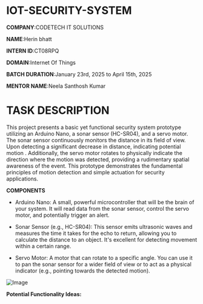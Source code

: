 # IOT-SECURITY-SYSTEM

**COMPANY**:CODETECH IT SOLUTIONS

**NAME**:Herin bhatt

**INTERN ID**:CT08RPQ

**DOMAIN**:Internet Of Things

**BATCH DURATION**:January 23rd, 2025 to April 15th, 2025

**MENTOR NAME**:Neela Santhosh Kumar

# TASK DESCRIPTION

This project presents a basic yet functional security system prototype utilizing an Arduino Nano, a sonar sensor (HC-SR04), and a servo motor. The sonar sensor continuously monitors the distance in its field of view. Upon detecting a significant decrease in distance, indicating potential motion . Additionally, the servo motor rotates to physically indicate the direction where the motion was detected, providing a rudimentary spatial awareness of the event. This prototype demonstrates the fundamental principles of motion detection and simple actuation for security applications.

**COMPONENTS**

- Arduino Nano: A small, powerful microcontroller that will be the brain of your system. It will read data from the sonar sensor, control the servo motor, and potentially trigger an alert.

- Sonar Sensor (e.g., HC-SR04): This sensor emits ultrasonic waves and measures the time it takes for the echo to return, allowing you to calculate the distance to an object. It's excellent for detecting movement within a certain range.

- Servo Motor: A motor that can rotate to a specific angle. You can use it to pan the sonar sensor for a wider field of view or to act as a physical indicator (e.g., pointing towards the detected motion).

![Image](https://github.com/user-attachments/assets/397ff469-8cf3-452e-bdf5-a71f5bc159ce)

****Potential Functionality Ideas:****

